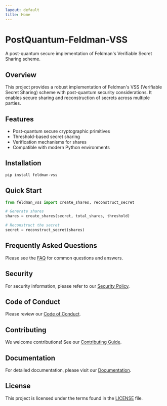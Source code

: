 ```yaml
---
layout: default
title: Home
---
```


# PostQuantum-Feldman-VSS

A post-quantum secure implementation of Feldman's Verifiable Secret Sharing scheme.

## Overview

This project provides a robust implementation of Feldman's VSS (Verifiable Secret Sharing) scheme with post-quantum security considerations. It enables secure sharing and reconstruction of secrets across multiple parties.

## Features

- Post-quantum secure cryptographic primitives
- Threshold-based secret sharing
- Verification mechanisms for shares
- Compatible with modern Python environments

## Installation

```bash
pip install feldman-vss
```

## Quick Start

```python
from feldman_vss import create_shares, reconstruct_secret

# Generate shares
shares = create_shares(secret, total_shares, threshold)

# Reconstruct the secret
secret = reconstruct_secret(shares)
```

## Frequently Asked Questions

Please see the [FAQ](https://github.com/DavidOsipov/PostQuantum-Feldman-VSS/blob/main/docs/FAQ.md) for common questions and answers.

## Security

For security information, please refer to our [Security Policy](https://github.com/DavidOsipov/PostQuantum-Feldman-VSS/blob/main/SECURITY.md).

## Code of Conduct

Please review our [Code of Conduct](https://github.com/DavidOsipov/PostQuantum-Feldman-VSS/blob/main/CODE_OF_CONDUCT.md).

## Contributing

We welcome contributions! See our [Contributing Guide](https://github.com/DavidOsipov/PostQuantum-Feldman-VSS/blob/main/CONTRIBUTING.md).

## Documentation

For detailed documentation, please visit our [Documentation](https://github.com/DavidOsipov/PostQuantum-Feldman-VSS/blob/main/docs/DOCUMENTATION.md).

## License

This project is licensed under the terms found in the [LICENSE](https://github.com/DavidOsipov/PostQuantum-Feldman-VSS/blob/main/LICENSE) file.